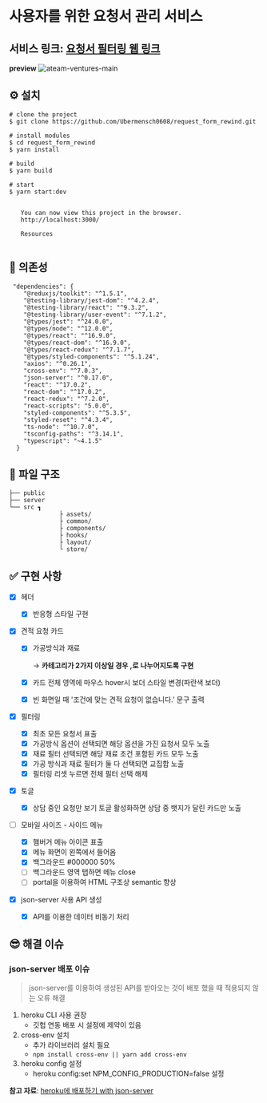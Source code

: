 # 사용자를 위한 요청서 관리 서비스

## 서비스 링크: <a href='https://request-form-rewind-2.herokuapp.com/'>요청서 필터링 웹 링크</a>

**preview**
![ateam-ventures-main](https://user-images.githubusercontent.com/93258739/160883143-a4ddb310-0a91-4e74-92de-ee59f506b76c.png)

## ⚙ 설치

```
# clone the project
$ git clone https://github.com/Ubermensch0608/request_form_rewind.git

# install modules
$ cd request_form_rewind
$ yarn install

# build
$ yarn build

# start
$ yarn start:dev

⠀
⠀  You can now view this project in the browser.
⠀  http://localhost:3000/
⠀
⠀  Resources
⠀
```

## 🔗 의존성

```
 "dependencies": {
    "@reduxjs/toolkit": "^1.5.1",
    "@testing-library/jest-dom": "^4.2.4",
    "@testing-library/react": "^9.3.2",
    "@testing-library/user-event": "^7.1.2",
    "@types/jest": "^24.0.0",
    "@types/node": "^12.0.0",
    "@types/react": "^16.9.0",
    "@types/react-dom": "^16.9.0",
    "@types/react-redux": "^7.1.7",
    "@types/styled-components": "^5.1.24",
    "axios": "^0.26.1",
    "cross-env": "^7.0.3",
    "json-server": "^0.17.0",
    "react": "^17.0.2",
    "react-dom": "^17.0.2",
    "react-redux": "^7.2.0",
    "react-scripts": "5.0.0",
    "styled-components": "^5.3.5",
    "styled-reset": "^4.3.4",
    "ts-node": "^10.7.0",
    "tsconfig-paths": "^3.14.1",
    "typescript": "~4.1.5"
  }
```

## 📂 파일 구조

    ├── public
    ├── server
    └── src ┓
                  ├ assets/
                  ├ common/
                  ├ components/
                  ├ hooks/
                  ├ layout/
                  └ store/

## ✅ 구현 사항

- [x] 헤더

  - [x] 반응형 스타일 구현

- [x] 견적 요청 카드

  - [x] 가공방식과 재료

    → **카테고리가 2가지 이상일 경우 ,로 나누어지도록 구현**

  - [x] 카드 전체 영역에 마우스 hover시 보더 스타일 변경(파란색 보더)

  - [x] 빈 화면일 때 '조건에 맞는 견적 요청이 없습니다.' 문구 출력

- [x] 필터링
  - [x] 최초 모든 요청서 표출
  - [x] 가공방식 옵션이 선택되면 해당 옵션을 가진 요청서 모두 노출
  - [x] 재료 필터 선택되면 해당 재료 조건 포함된 카드 모두 노출
  - [x] 가공 방식과 재료 필터가 둘 다 선택되면 교집합 노출
  - [x] 필터링 리셋 누르면 전체 필터 선택 해제
- [x] 토글

  - [x] 상담 중인 요청만 보기 토글 활성화하면 상담 중 뱃지가 달린 카드만 노출

- [ ] 모바일 사이즈 - 사이드 메뉴

  - [x] 햄버거 메뉴 아이콘 표출
  - [x] 메뉴 화면이 왼쪽에서 들어옴
  - [x] 백그라운드 #000000 50%
  - [ ] 백그라운드 영역 탭하면 메뉴 close
  - [ ] portal을 이용하여 HTML 구조상 semantic 향상

- [x] json-server 사용 API 생성
  - [x] API를 이용한 데이터 비동기 처리

## 😎 해결 이슈

### **json-server 배포 이슈**

> json-server를 이용하여 생성된 API를 받아오는 것이 배포 했을 때 적용되지 않는 오류 해결

1. heroku CLI 사용 권장
   - 깃헙 연동 배포 시 설정에 제약이 있음
2. cross-env 설치
   - 추가 라이브러리 설치 필요
   - `npm install cross-env || yarn add cross-env`
3. heroku config 설정
   - heroku config:set NPM_CONFIG_PRODUCTION=false
     설정

**참고 자료**:
<a href='https://redux-advanced.vlpt.us/3/09.html'>heroku에 배포하기 with json-server </a>
